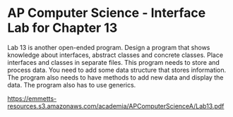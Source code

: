 # AP Computer Science - Interface Lab for Chapter 13

Lab 13 is another open-ended program. Design a program that shows knowledge about interfaces, abstract classes and concrete classes. Place interfaces and classes in separate files. This program needs to store and process data. You need to add some data structure that stores information. The program also needs to have methods to add new data and display the data. The program also has to use generics.

https://emmetts-resources.s3.amazonaws.com/academia/APComputerScienceA/Lab13.pdf

